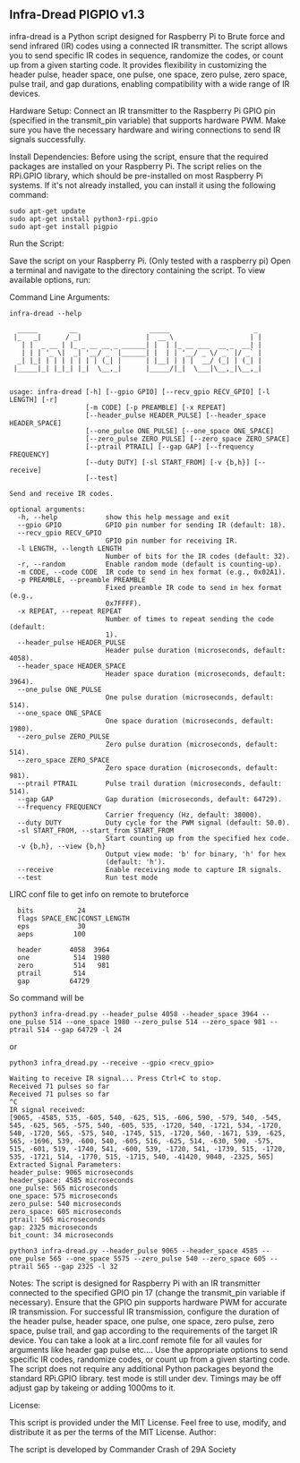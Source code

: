 
##  Infra-Dread PIGPIO  v1.3                                                          

infra-dread is a Python script designed for Raspberry Pi to Brute force and send infrared (IR) codes using a connected IR transmitter. The script allows you to send specific IR codes in sequence, randomize the codes, or count up from a given starting code. It provides flexibility in customizing the header pulse, header space, one pulse, one space, zero pulse, zero space, pulse trail, and gap durations, enabling compatibility with a wide range of IR devices.

Hardware Setup:
        Connect an IR transmitter to the Raspberry Pi GPIO pin (specified in the transmit_pin variable) that supports hardware PWM.
        Make sure you have the necessary hardware and wiring connections to send IR signals successfully.

Install Dependencies:
        Before using the script, ensure that the required packages are installed on your Raspberry Pi.
        The script relies on the RPi.GPIO library, which should be pre-installed on most Raspberry Pi systems. If it's not already installed, you can install it using the following command:
```
sudo apt-get update
sudo apt-get install python3-rpi.gpio
sudo apt-get install pigpio
```
Run the Script:

 Save the script on your Raspberry Pi. (Only tested with a raspberry pi)
 Open a terminal and navigate to the directory containing the script.
 To view available options, run:


Command Line Arguments:
```
infra-dread --help

  _____        __                  _____                     _
 |_   _|      / _|                |  __ \                   | |
   | |  _ __ | |_ _ __ __ _ ______| |  | |_ __ ___  __ _  __| |
   | | | '_ \|  _| '__/ _` |______| |  | | '__/ _ \/ _` |/ _` |
  _| |_| | | | | | | | (_| |      | |__| | | |  __/ (_| | (_| |
 |_____|_| |_|_| |_|  \__,_|      |_____/|_|  \___|\__,_|\__,_|


usage: infra-dread [-h] [--gpio GPIO] [--recv_gpio RECV_GPIO] [-l LENGTH] [-r]
                   [-m CODE] [-p PREAMBLE] [-x REPEAT]
                   [--header_pulse HEADER_PULSE] [--header_space HEADER_SPACE]
                   [--one_pulse ONE_PULSE] [--one_space ONE_SPACE]
                   [--zero_pulse ZERO_PULSE] [--zero_space ZERO_SPACE]
                   [--ptrail PTRAIL] [--gap GAP] [--frequency FREQUENCY]
                   [--duty DUTY] [-sl START_FROM] [-v {b,h}] [--receive]
                   [--test]

Send and receive IR codes.

optional arguments:
  -h, --help            show this help message and exit
  --gpio GPIO           GPIO pin number for sending IR (default: 18).
  --recv_gpio RECV_GPIO
                        GPIO pin number for receiving IR.
  -l LENGTH, --length LENGTH
                        Number of bits for the IR codes (default: 32).
  -r, --random          Enable random mode (default is counting-up).
  -m CODE, --code CODE  IR code to send in hex format (e.g., 0x02A1).
  -p PREAMBLE, --preamble PREAMBLE
                        Fixed preamble IR code to send in hex format (e.g.,
                        0x7FFFF).
  -x REPEAT, --repeat REPEAT
                        Number of times to repeat sending the code (default:
                        1).
  --header_pulse HEADER_PULSE
                        Header pulse duration (microseconds, default: 4058).
  --header_space HEADER_SPACE
                        Header space duration (microseconds, default: 3964).
  --one_pulse ONE_PULSE
                        One pulse duration (microseconds, default: 514).
  --one_space ONE_SPACE
                        One space duration (microseconds, default: 1980).
  --zero_pulse ZERO_PULSE
                        Zero pulse duration (microseconds, default: 514).
  --zero_space ZERO_SPACE
                        Zero space duration (microseconds, default: 981).
  --ptrail PTRAIL       Pulse trail duration (microseconds, default: 514).
  --gap GAP             Gap duration (microseconds, default: 64729).
  --frequency FREQUENCY
                        Carrier frequency (Hz, default: 38000).
  --duty DUTY           Duty cycle for the PWM signal (default: 50.0).
  -sl START_FROM, --start_from START_FROM
                        Start counting up from the specified hex code.
  -v {b,h}, --view {b,h}
                        Output view mode: 'b' for binary, 'h' for hex
                        (default: 'h').
  --receive             Enable receiving mode to capture IR signals.
  --test                Run test mode
```


LIRC conf file to get info on remote to bruteforce
```
  bits           24
  flags SPACE_ENC|CONST_LENGTH
  eps            30
  aeps          100

  header       4058  3964
  one           514  1980
  zero          514   981
  ptrail        514
  gap          64729
```
So command will be
```
python3 infra-dread.py --header_pulse 4058 --header_space 3964 --one_pulse 514 --one_space 1980 --zero_pulse 514 --zero_space 981 --ptrail 514 --gap 64729 -l 24
```
or
```
python3 infra_dread.py --receive --gpio <recv_gpio>

Waiting to receive IR signal... Press Ctrl+C to stop.
Received 71 pulses so far
Received 71 pulses so far
^C
IR signal received:
[9065, -4585, 535, -605, 540, -625, 515, -606, 590, -579, 540, -545, 545, -625, 565, -575, 540, -605, 535, -1720, 540, -1721, 534, -1720, 540, -1720, 565, -575, 540, -1745, 515, -1720, 560, -1671, 539, -625, 565, -1696, 539, -600, 540, -605, 516, -625, 514, -630, 590, -575, 515, -601, 519, -1740, 541, -600, 539, -1720, 541, -1739, 515, -1720, 535, -1721, 514, -1770, 515, -1715, 540, -41420, 9040, -2325, 565]
Extracted Signal Parameters:
header_pulse: 9065 microseconds
header_space: 4585 microseconds
one_pulse: 565 microseconds
one_space: 575 microseconds
zero_pulse: 540 microseconds
zero_space: 605 microseconds
ptrail: 565 microseconds
gap: 2325 microseconds
bit_count: 34 microseconds
```
```
python3 infra-dread.py --header_pulse 9065 --header_space 4585 --one_pulse 565 --one_space 5575 --zero_pulse 540 --zero_space 605 --ptrail 565 --gap 2325 -l 32
```
Notes:
    The script is designed for Raspberry Pi with an IR transmitter connected to the specified GPIO pin 17 (change the transmit_pin variable if necessary).
    Ensure that the GPIO pin supports hardware PWM for accurate IR transmission.
    For successful IR transmission, configure the duration of the header pulse, header space, one pulse, one space, zero pulse, zero space, pulse trail, and gap according to the requirements of the target IR device. You can take a look at a lirc.conf remote file for all vaules for arguments like header gap pulse etc....
    Use the appropriate options to send specific IR codes, randomize codes, or count up from a given starting code.
    The script does not require any additional Python packages beyond the standard RPi.GPIO library.
    test mode is still under dev. Timings may be off adjust gap by takeing or adding 1000ms to it.

License:

This script is provided under the MIT License. Feel free to use, modify, and distribute it as per the terms of the MIT License.
Author:

The script is developed by Commander Crash of 29A Society

